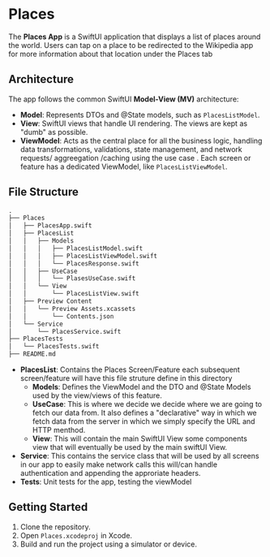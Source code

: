 # Places

The **Places App** is a SwiftUI application that displays a list of places around the world. Users can tap on a place to be redirected to the Wikipedia app for more information about that location under the Places tab

## Architecture

The app follows the common SwiftUI **Model-View (MV)** architecture:

- **Model**: Represents DTOs and @State models, such as `PlacesListModel`.
- **View**: SwiftUI views that handle UI rendering. The views are kept as "dumb" as possible.
- **ViewModel**: Acts as the central place for all the business logic, handling data transformations, validations, state management, and network requests/ aggreegation /caching using the use case . Each screen or feature has a dedicated ViewModel, like `PlacesListViewModel`.

## File Structure
```md
.
├── Places
│   ├── PlacesApp.swift
│   ├── PlacesList
│   │   ├── Models
│   │   │   ├── PlacesListModel.swift
│   │   │   ├── PlacesListViewModel.swift
│   │   │   └── PlacesResponse.swift
│   │   ├── UseCase
│   │   │   └── PlasesUseCase.swift
│   │   └── View
│   │       └── PlacesListView.swift
│   ├── Preview Content
│   │   └── Preview Assets.xcassets
│   │       └── Contents.json
│   └── Service
│       └── PlacesService.swift
├── PlacesTests
│   └── PlacesTests.swift
├── README.md
```

- **PlacesList**: Contains the Places Screen/Feature each subsequent screen/feature will have this file struture define in this directory
  - **Models**: Defines the ViewModel and the DTO and @State Models used by the view/views of this feature.
  - **UseCase**: This is where we decide we decide where we are going to fetch our data from. It also defines a "declarative" way in which we fetch data from the server in which we simply specify the URL and HTTP menthod.
  - **View**: This will contain the main SwiftUI View some components view that will eventually be used by the main swiftUI View.
- **Service**: This contains the service class that will be used by all screens in our app to easily make network calls this will/can handle authentication and appending the approriate headers.
- **Tests**: Unit tests for the app, testing the viewModel

## Getting Started

1. Clone the repository.
2. Open `Places.xcodeproj` in Xcode.
3. Build and run the project using a simulator or device.


